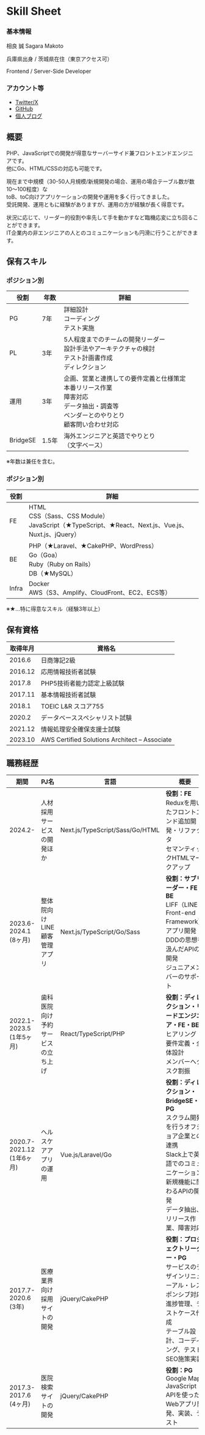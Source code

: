 # Skill Sheet
### 基本情報
相良 誠
Sagara Makoto

兵庫県出身 / 茨城県在住（東京アクセス可）

Frontend / Server-Side Developer

### アカウント等
* [Twitter/X](https://twitter.com/sagaramaro)  
* [GitHub](https://github.com/mariebell)  
* [個人ブログ](https://sagara.ink)  

## 概要
PHP、JavaScriptでの開発が得意なサーバーサイド兼フロントエンドエンジニアです。  
他にGo、HTML/CSSの対応も可能です。  

現在まで中規模（30-50人月規模/新規開発の場合、運用の場合テーブル数が数10〜100程度）な  
toB、toC向けアプリケーションの開発や運用を多く行ってきました。  
受託開発、運用ともに経験がありますが、運用の方が経験が長く得意です。  

状況に応じて、リーダー的役割や率先して手を動かすなど臨機応変に立ち回ることができます。  
IT企業内の非エンジニアの人とのコミュニケーションも円滑に行うことができます。  

## 保有スキル

### ポジション別
|  役割  |  年数  |  詳細  |
| ---- | ---- | ---- |
|  PG  |  7年  | 詳細設計<br />コーディング<br />テスト実施 |
|  PL  |  3年  | 5人程度までのチームの開発リーダー<br />設計手法やアーキテクチャの検討<br />テスト計画書作成<br />ディレクション |
|  運用  |  3年  |  企画、営業と連携しての要件定義と仕様策定<br />本番リリース作業<br />障害対応<br />データ抽出・調査等<br />ベンダーとのやりとり<br />顧客問い合わせ対応 |
|  BridgeSE  |  1.5年  |  海外エンジニアと英語でやりとり<br />（文字ベース）  |

※年数は兼任を含む。

### ポジション別
|  役割  |  詳細  |
| ---- | ---- |
|  FE  |  HTML<br />CSS（Sass、CSS Module）<br />JavaScript（★TypeScript、★React、Next.js、Vue.js、Nuxt.js、jQuery）|
|  BE  |  PHP（★Laravel、★CakePHP、WordPress）<br />Go（Goa）<br />Ruby（Ruby on Rails）<br />DB（★MySQL） |
|  Infra  |  Docker<br />AWS（S3、Amplify、CloudFront、EC2、ECS等） |

※★…特に得意なスキル（経験3年以上）

## 保有資格
|  取得年月  |  資格名  |
| ---- | ---- |
|  2016.6  |  日商簿記2級  |
|  2016.12  |  応用情報技術者試験  |
|  2017.8  |  PHP5技術者能力認定上級試験  |
|  2017.11  |  基本情報技術者試験  |
|  2018.1  |  TOEIC L&R スコア755  |
|  2020.2  |  データベーススペシャリスト試験  |
|  2021.12  |  情報処理安全確保支援士試験  |
|  2023.10  |  AWS Certified Solutions Architect – Associate  |

## 職務経歴
|  期間  |  PJ名  |  言語  |  概要  |
| ---- | ---- | ---- | ---- |
|  2024.2-<br>  |  人材採用サービスの開発ほか  |  Next.js/TypeScript/Sass/Go/HTML  |  **役割：FE**<br>Reduxを用いたフロントエンド追加開発・リファクタ<br>セマンティックHTMLマークアップ  |
|  2023.6-<br>2024.1<br>(8ヶ月)  |  整体院向けLINE顧客管理アプリ  |  Next.js/TypeScript/Go/Sass  |  **役割：サブリーダー・FE・BE**<br>LIFF（LINE Front-end Framework）アプリ開発<br>DDDの思想を汲んだAPIの開発<br>ジュニアメンバーのサポート  |
|  2022.1-<br>2023.5<br>(1年5ヶ月)  |  歯科医院向け予約サービスの立ち上げ  |  React/TypeScript/PHP  |  **役割：ディレクション・リードエンジニア・FE・BE**<br>ヒアリング・要件定義・全体設計<br>メンバーへタスク割振  |
|  2020.7-<br>2021.12<br>(1年6ヶ月)  |  ヘルスケアアプリの運用  |  Vue.js/Laravel/Go  |  **役割：ディレクション・BridgeSE・PG**<br>スクラム開発を行うオフショア企業との連携<br>Slack上で英語でのコミュニケーション<br>新規機能に関わるAPIの開発<br>データ抽出、リリース作業、障害対応  |
|  2017.7-<br>2020.6<br>(3年)  |  医療業界向け採用サイトの開発  |  jQuery/CakePHP  |  **役割：プロジェクトリーダー・PG**<br>サービスのデザインリニューアル・レスポンシブ対応<br>進捗管理、テストケース作成<br>テーブル設計、コーディング、テスト<br>SEO施策実装  |
|  2017.3-<br>2017.6<br>(4ヶ月)  |  医院検索サイトの開発  |  jQuery/CakePHP  |  **役割：PG**<br>Google Maps JavaScript APIを使ったWebアプリ開発、実装、テスト  |
